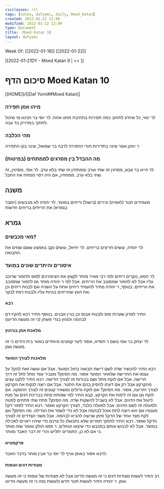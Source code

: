 ```yaml
---
cssclasses: rtl
tags: [notes, dafyomi, daily, Moed_Katan] 
created: 2022-01-22 22:09
modified: 2022-01-22 22:09
type: Document
title:  Moed Katan 10
layout: dafyomi
---
```

Week Of: [[2022-01-16]]
[[2022-01-22]]

[[2022-01-21DY - Moed Katan 9 | << ]] 

# סיכום הדף  Moed Katan 10

[[HOME]]/[[Daf Yomi##Moed Katan]]

### מיהו אמן תפירה
לר ינאי, כל שיודע לתחוב כמה תפירות בתחיבת מחט אחת.
לר יוסי בר חנינא מי שיכול לחתוך במדוייק בד עבה.
### מהי הכלבה
ר יוחנן אמר שינוי בתדירות חורי התפירה
לרבה בר שמואל, שינוי בקו התפירה
### מה ההבדל בין מסרגים לממתחים (במיטות)
לר חייא בר אבא, מסרגין זה שתי וערב וממתחין זה שתי בלא ערב.
לר אסי, מסרגין, זה שתי בלא ערב. ממתחין, אם היה רפוי ממתח את החבל.
## משנה
מעמידים תנור (לאפיה) וכירים (בישול) וריחים במועד.
לר יהודה לא מכבשים (יוסבר בגמרא) את הריחים בריחים חדשות
## גמרא
### מאי מכבשים?
לר יהודה, עושים חריצים בריחים.
לר יחיאל, עושים נקב באמצע ששם שמים את התבואה.
### איסורים והיתרים שונים במועד
לר חמא, נוקרים ריחים ולפי רבי מאיר מותר לקצוץ את הציפורנים לסוס ולחמור שרוכב עליו אבל לא לחמור שמסובב את הריחים. אבל לפי ר יהודה מותר גם לחמור שמסובב את הריחים.
בנוסף, ר יהודה מתיר להעמיד ריחים אחת על השניה וגם לבנות ריחים וכן את העץ שהריחים בנויות עליו ולבנות רפת לבקר.
#### רבא
התיר לסרק שערות סוס  ולבנות אבוס וכן בניין אבנים. בנוסף התיר רבא להקיז דם לבהמה ולגהץ בגדי פשתן (כי זה מעשה הדיוט)
#### מלאכת אמן בגיהוץ
לר יצחק בר אמי בשם ר חסדא, אסור ליצר קמטים מיוחדים באזור בית הידים כי זה מעשה אמן.
#### מלאכות לצורך המועד
רבא התיר להכשיר שדה לשם דישת תבואה בחול המועד. אבל אם עושה זאת להקל על עצמו את החרישה שלאחר המועד אסור. מה הסימן? מעביר עפר מתל לתל זה דרך חרישה. אבל אם לוקח מתל ושם בבורות זה לצורך הדישה.
רבא התיר ללקט עצים מהקרקע אבל רק אם דעתו להסיק בהם את התנור. אבל אם רוצה לנקות את הקרקע לצורך הזריעה, אסור. מה הסימן? אם לוקח גדולים ומשאיר קטנים זה לצורך ההסקה. אם לוקח גם וגם זה ליפות את הקרקע.
קבא התיר למי שפותח פתח בבריכת דגים על מנת ליטול את הדגים. אבל לא בשביל להשקות שדה. מה הסימן? פתח שתי פתחים למטה ולמעלה זה לשם הדגים. אבל למעלה בלבד, לצורך הקרקע ואסור.
רבא התיר לזמור דקל מענפיו אם הוא רוצה לתת אוכל לבהמה אבל לא כדי לשפר את הגדילה. מה הסימן? אם לקח מצד אחד של הדקל סימן שרוצה להביא לבהמה. אבל משני הצדדים זה לצורך הדקל ואסור.
רבא התיר לחתוך תמרים שלא נתבשלו כל צרכם כדי שיהיו ראויים לאכילה במועד. אבל לא לכבוש אותם במכבש כדי שיצאו הנוזלים. ר פפא חולק ואומר שזה מותר כי אם לא כן, התמרים יתליעו והרי זה דבר האבד ומותר.
#### פרקמטיא
לרבא אסור באופן גורף לר יוסי בר אבין מותר בדבר האבד.
#### מצודות דגים ועופות
רב התיר לעשות מצודות דגים כי זה מעשה הדיוט אבל לא מצודות של עופות כי זה מעשה אמן.
ר יהודה התיר לעשות תנור חדש ולעשות נפה כי זה מעשה הדיוט.

 


